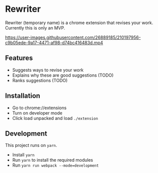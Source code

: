 # Rewriter 
Rewriter (temporary name) is a chrome extension that revises your work. Currently this is only an MVP.

https://user-images.githubusercontent.com/26889185/210197956-c9b05ede-9a17-4471-af98-d74bc416483d.mp4

## Features
* Suggests ways to revise your work
* Explains why these are good suggestions (TODO)
* Ranks suggestions (TODO)

## Installation 
* Go to chrome://extensions
* Turn on developer mode
* Click load unpacked and load `./extension`

## Development
This project runs on `yarn`.
* Install `yarn`
* Run `yarn` to install the required modules
* Run `yarn run webpack --mode=development`

